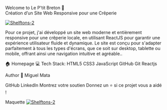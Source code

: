 Welcome to Le P'tit Breton 👋
<br/>
Création d’un Site Web Responsive pour une Crêperie

<a href="https://ik.imagekit.io/"><img src="https://ik.imagekit.io/logoMGM/LePetitBreton/Le%20Petit%20Breton.png?updatedAt=1726724652658" alt="Shelftons-2" border="0"></a>

Pour ce projet, j'ai développé un site web moderne et entièrement responsive pour une crêperie locale, en utilisant ReactJS pour garantir une expérience utilisateur fluide et dynamique. Le site est conçu pour s'adapter parfaitement à tous les types d'écrans, que ce soit sur desktop, tablette ou mobile, offrant ainsi une navigation intuitive et agréable..

🏠 Homepage
💻 Tech Stack:
HTML5 CSS3 JavaScript GitHub Git Reactjs

Author
👤 Miguel Mata

GitHub
LinkedIn
Montrez votre soutien
Donnez un ⭐️ si ce projet vous a aidé !

Maquette
<a href="https://ik.imagekit.io/"><img src="https://ik.imagekit.io/logoMGM/LePetitBreton/Maquette%20Le%20P'tit%20Breton.png?updatedAt=1727181295806" alt="Shelftons-2" border="0"></a>


